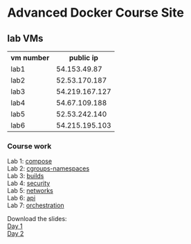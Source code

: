 # Advanced Docker Course Site

## lab VMs
<table>
<tr><th>vm number</th><th>public ip</th></tr>
<tr><td>lab1</td> <td>54.153.49.87</td></tr>
<tr><td>lab2</td> <td>52.53.170.187</td></tr>
<tr><td>lab3</td> <td>54.219.167.127</td></tr>
<tr><td>lab4</td> <td>54.67.109.188</td></tr>
<tr><td>lab5</td> <td>52.53.242.140</td></tr>
<tr><td>lab6</td> <td>54.215.195.103</td></tr>
</table>

### Course work

Lab 1: [compose](labs/1-compose/)  
Lab 2: [cgroups-namespaces](labs/2-cgroups-namespaces/)  
Lab 3: [builds](labs/3-builds/)  
Lab 4: [security](labs/4-security/)  
Lab 5: [networks](labs/5-networks/)  
Lab 6: [api](labs/6-api/)  
Lab 7: [orchestration](labs/7-orchestration/)  


Download the slides:  
[Day 1](https://www.dropbox.com/s/j6ejnnofymyo5sd/adv-docker-day1.pdf?dl=0)  
[Day 2](https://www.dropbox.com/s/7jwomtui7rdisvo/adv-docker-day2.pdf?dl=0)
